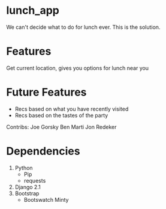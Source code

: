 # lunch_app
We can't decide what to do for lunch ever.  This is the solution.

# Features
Get current location, gives you options for lunch near you

# Future Features
- Recs based on what you have recently visited
- Recs based on the tastes of the party

Contribs:
Joe Gorsky
Ben Marti
Jon Redeker

# Dependencies

1. Python
    * Pip
    * requests
2. Django 2.1
3. Bootstrap
    * Bootswatch Minty 


